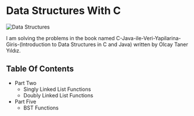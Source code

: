# Data Structures With C

![Data Structures](https://user-images.githubusercontent.com/57112729/125912941-31529b2d-6b4a-4481-82bb-e8a39ded8eef.png) 
 
I am solving the problems in the book named C-Java-ile-Veri-Yapilarina-Giris-(Introduction to Data Structures in C and Java) written by Olcay Taner Yıldız.

## Table Of Contents

+ Part Two
  + Singly Linked List Functions
  + Doubly Linked List Functions
+ Part Five
  + BST Functions




